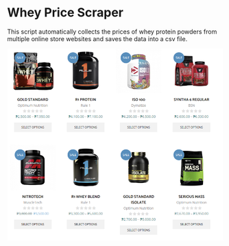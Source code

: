 # Whey Price Scraper

This script automatically collects the prices of whey protein powders from multiple online store websites and saves the data into a csv file.

![Alt text](image.png)